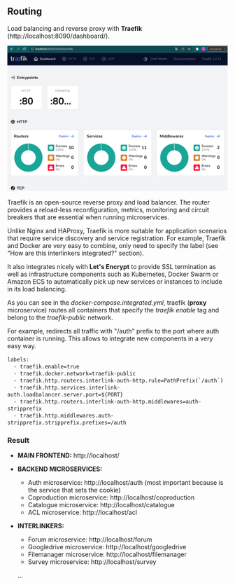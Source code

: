 
## Routing

Load balancing and reverse proxy with **Traefik** (http://localhost:8090/dashboard/). 

![Traefik](images/others/traefik.png)

Traefik is an open-source reverse proxy and load balancer. The router provides a reload-less reconfiguration, metrics, monitoring and circuit breakers that are essential when running microservices. 

Unlike Nginx and HAProxy, Traefik is more suitable for application scenarios that require service discovery and service registration. For example, Traefik and Docker are very easy to combine, only need to specify the label (see "How are this interlinkers integrated?" section). 

It also integrates nicely with **Let's Encrypt** to provide SSL termination as well as infrastructure components such as Kubernetes, Docker Swarm or Amazon ECS to automatically pick up new services or instances to include in its load balancing.

As you can see in the *docker-compose.integrated.yml*, traefik (**proxy** microservice) routes all containers that specify the *traefik enable* tag and belong to the *traefik-public* network. 

For example, redirects all traffic with "/auth" prefix to the port where auth container is running. This allows to integrate new components in a very easy way.

```
labels:
  - traefik.enable=true
  - traefik.docker.network=traefik-public
  - traefik.http.routers.interlink-auth-http.rule=PathPrefix(`/auth`)
  - traefik.http.services.interlink-auth.loadbalancer.server.port=${PORT}
  - traefik.http.routers.interlink-auth-http.middlewares=auth-stripprefix
  - traefik.http.middlewares.auth-stripprefix.stripprefix.prefixes=/auth
```


### Result
* **MAIN FRONTEND:** http://localhost/
* **BACKEND MICROSERVICES:**
  * Auth microservice: http://localhost/auth (most important because is the service that sets the cookie)
  * Coproduction microservice: http://localhost/coproduction
  * Catalogue microservice: http://localhost/catalogue
  * ACL microservice: http://localhost/acl

* **INTERLINKERS:**
  * Forum microservice: http://localhost/forum
  * Googledrive microservice: http://localhost/googledrive
  * Filemanager microservice: http://localhost/filemanager
  * Survey microservice: http://localhost/survey

  ...